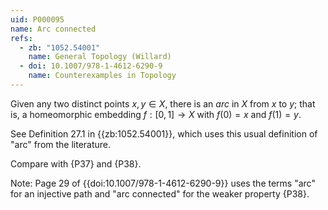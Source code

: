 ```yaml
---
uid: P000095
name: Arc connected
refs:
  - zb: "1052.54001"
    name: General Topology (Willard)
  - doi: 10.1007/978-1-4612-6290-9
    name: Counterexamples in Topology
---
```


Given any two distinct points $x,y\in X$, there is an *arc* in $X$ from $x$ to $y$;
that is, a homeomorphic embedding $f:[0,1]\to X$ with $f(0)=x$ and $f(1)=y$.

See Definition 27.1 in {{zb:1052.54001}}, which uses this usual definition of "arc" from the literature.

Compare with {P37} and {P38}.

Note: Page 29 of {{doi:10.1007/978-1-4612-6290-9}} 
uses the terms "arc" for an injective path
and "arc connected" for the weaker property {P38}.
